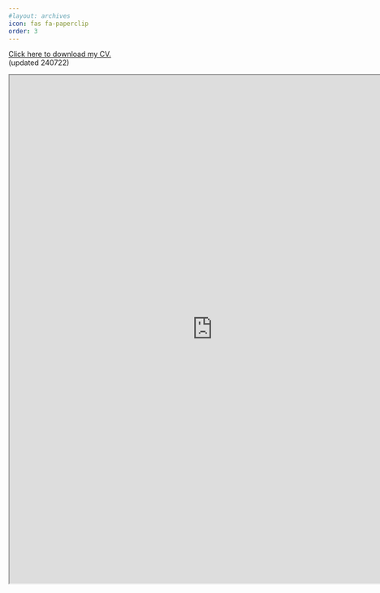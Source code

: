 ```yaml
---
#layout: archives
icon: fas fa-paperclip
order: 3
---
```


[Click here to download my CV.](https://drive.google.com/file/d/1_bSF0ejDbCk5W9cCpFGq55S5pOp2uEm3/view?usp=drive_link) <br/>
(updated 240722)

<iframe src="https://drive.google.com/file/d/1_bSF0ejDbCk5W9cCpFGq55S5pOp2uEm3/preview" width="800" height="1000" allow="autoplay"></iframe>

<!--
<iframe src="https://drive.google.com/file/d/1z6oSZy1UmCWYm-R0B7Cm7u_DWJdqnFTz/preview" width="800" height="1000" allow="autoplay"></iframe>
<iframe src="https://drive.google.com/file/d/1D3cUQulw7VK-iFFrtCQomm96P4mf9SR1/preview" width="800" height="1000" allow="autoplay"></iframe>
<iframe src="https://drive.google.com/file/d/1z21XBAk47rmNiR6sJ35aQoWyn2reeO_h/preview" width="800" height="1000" allow="autoplay"></iframe>

![Jiyoon_Jeong-CV_1](https://drive.google.com/uc?id=1z6oSZy1UmCWYm-R0B7Cm7u_DWJdqnFTz)
![Jiyoon_Jeong-CV_2](https://drive.google.com/uc?id=1D3cUQulw7VK-iFFrtCQomm96P4mf9SR1)
![Jiyoon_Jeong-CV_3](https://drive.google.com/uc?id=1z21XBAk47rmNiR6sJ35aQoWyn2reeO_h)

<img src="https://drive.google.com/uc?id=1z6oSZy1UmCWYm-R0B7Cm7u_DWJdqnFTz" />
-->

<!-- Google Drive image share link (original)
https://drive.google.com/file/d/1z6oSZy1UmCWYm-R0B7Cm7u_DWJdqnFTz/view?usp=sharing
https://drive.google.com/file/d/1D3cUQulw7VK-iFFrtCQomm96P4mf9SR1/view?usp=sharing
https://drive.google.com/file/d/1z21XBAk47rmNiR6sJ35aQoWyn2reeO_h/view?usp=sharing
-->

<!-- M added 240726 - to embed pdf, but didn't work
<object data="../assets/pdf/Jiyoon_Jeong-CV_updated240719.pdf" width="1000" height="1000" type='application/pdf'/></object>
-->